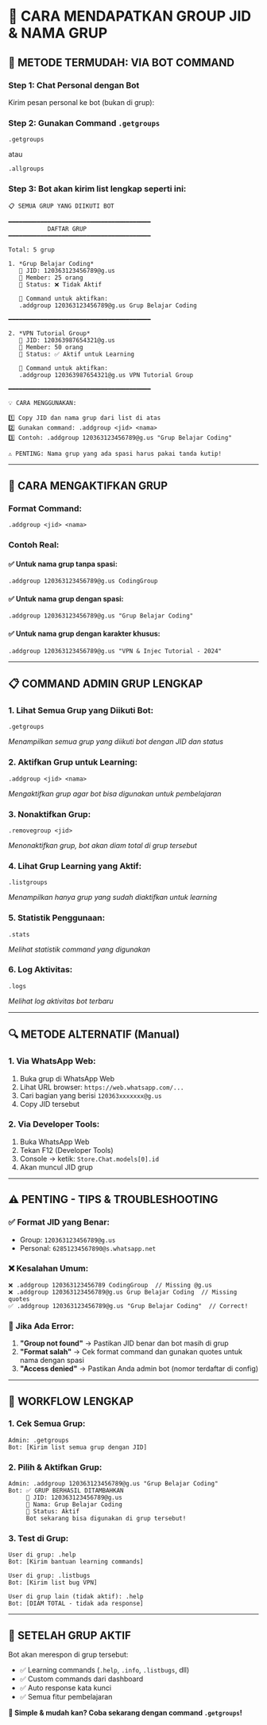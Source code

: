 # 📱 CARA MENDAPATKAN GROUP JID & NAMA GRUP

## 🎯 **METODE TERMUDAH: VIA BOT COMMAND**

### **Step 1: Chat Personal dengan Bot**
Kirim pesan personal ke bot (bukan di grup):

### **Step 2: Gunakan Command `.getgroups`**
```
.getgroups
```
atau
```
.allgroups
```

### **Step 3: Bot akan kirim list lengkap seperti ini:**
```
📋 SEMUA GRUP YANG DIIKUTI BOT

━━━━━━━━━━━━━━━━━━━━━━━━━━━━━━━━━━━━━━━━
           DAFTAR GRUP
━━━━━━━━━━━━━━━━━━━━━━━━━━━━━━━━━━━━━━━━

Total: 5 grup

1. *Grup Belajar Coding*
   📱 JID: 120363123456789@g.us
   👥 Member: 25 orang
   🎯 Status: ❌ Tidak Aktif
   
   📝 Command untuk aktifkan:
   .addgroup 120363123456789@g.us Grup Belajar Coding

━━━━━━━━━━━━━━━━━━━━━━━━━━━━━━━━━━━━━━━━

2. *VPN Tutorial Group*
   📱 JID: 120363987654321@g.us
   👥 Member: 50 orang
   🎯 Status: ✅ Aktif untuk Learning
   
   📝 Command untuk aktifkan:
   .addgroup 120363987654321@g.us VPN Tutorial Group

━━━━━━━━━━━━━━━━━━━━━━━━━━━━━━━━━━━━━━━━

💡 CARA MENGGUNAKAN:

1️⃣ Copy JID dan nama grup dari list di atas
2️⃣ Gunakan command: .addgroup <jid> <nama>
3️⃣ Contoh: .addgroup 120363123456789@g.us "Grup Belajar Coding"

⚠️ PENTING: Nama grup yang ada spasi harus pakai tanda kutip!
```

---

## 🚀 **CARA MENGAKTIFKAN GRUP**

### **Format Command:**
```
.addgroup <jid> <nama>
```

### **Contoh Real:**

#### **✅ Untuk nama grup tanpa spasi:**
```
.addgroup 120363123456789@g.us CodingGroup
```

#### **✅ Untuk nama grup dengan spasi:**
```
.addgroup 120363123456789@g.us "Grup Belajar Coding"
```

#### **✅ Untuk nama grup dengan karakter khusus:**
```
.addgroup 120363123456789@g.us "VPN & Injec Tutorial - 2024"
```

---

## 📋 **COMMAND ADMIN GRUP LENGKAP**

### **1. Lihat Semua Grup yang Diikuti Bot:**
```
.getgroups
```
*Menampilkan semua grup yang diikuti bot dengan JID dan status*

### **2. Aktifkan Grup untuk Learning:**
```
.addgroup <jid> <nama>
```
*Mengaktifkan grup agar bot bisa digunakan untuk pembelajaran*

### **3. Nonaktifkan Grup:**
```
.removegroup <jid>
```
*Menonaktifkan grup, bot akan diam total di grup tersebut*

### **4. Lihat Grup Learning yang Aktif:**
```
.listgroups
```
*Menampilkan hanya grup yang sudah diaktifkan untuk learning*

### **5. Statistik Penggunaan:**
```
.stats
```
*Melihat statistik command yang digunakan*

### **6. Log Aktivitas:**
```
.logs
```
*Melihat log aktivitas bot terbaru*

---

## 🔍 **METODE ALTERNATIF (Manual)**

### **1. Via WhatsApp Web:**
1. Buka grup di WhatsApp Web
2. Lihat URL browser: `https://web.whatsapp.com/...`
3. Cari bagian yang berisi `120363xxxxxxx@g.us`
4. Copy JID tersebut

### **2. Via Developer Tools:**
1. Buka WhatsApp Web
2. Tekan F12 (Developer Tools)
3. Console → ketik: `Store.Chat.models[0].id`
4. Akan muncul JID grup

---

## ⚠️ **PENTING - TIPS & TROUBLESHOOTING**

### **✅ Format JID yang Benar:**
- Group: `120363123456789@g.us`
- Personal: `62851234567890@s.whatsapp.net`

### **❌ Kesalahan Umum:**
```
❌ .addgroup 120363123456789 CodingGroup  // Missing @g.us
❌ .addgroup 120363123456789@g.us Grup Belajar Coding  // Missing quotes
✅ .addgroup 120363123456789@g.us "Grup Belajar Coding"  // Correct!
```

### **🔧 Jika Ada Error:**
1. **"Group not found"** → Pastikan JID benar dan bot masih di grup
2. **"Format salah"** → Cek format command dan gunakan quotes untuk nama dengan spasi
3. **"Access denied"** → Pastikan Anda admin bot (nomor terdaftar di config)

---

## 🎯 **WORKFLOW LENGKAP**

### **1. Cek Semua Grup:**
```
Admin: .getgroups
Bot: [Kirim list semua grup dengan JID]
```

### **2. Pilih & Aktifkan Grup:**
```
Admin: .addgroup 120363123456789@g.us "Grup Belajar Coding"
Bot: ✅ GRUP BERHASIL DITAMBAHKAN
     📱 JID: 120363123456789@g.us
     👥 Nama: Grup Belajar Coding
     🎯 Status: Aktif
     Bot sekarang bisa digunakan di grup tersebut!
```

### **3. Test di Grup:**
```
User di grup: .help
Bot: [Kirim bantuan learning commands]

User di grup: .listbugs
Bot: [Kirim list bug VPN]

User di grup lain (tidak aktif): .help
Bot: [DIAM TOTAL - tidak ada response]
```

---

## 🚀 **SETELAH GRUP AKTIF**

Bot akan merespon di grup tersebut:
- ✅ Learning commands (`.help`, `.info`, `.listbugs`, dll)
- ✅ Custom commands dari dashboard
- ✅ Auto response kata kunci
- ✅ Semua fitur pembelajaran

**🎉 Simple & mudah kan? Coba sekarang dengan command `.getgroups`!**